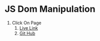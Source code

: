 # JS Dom Manipulation

1. Click On Page
    1. [Live Link](https://clickonpage.netlify.app/)
    2. [Git Hub](./ClickOnPage/index.html)
